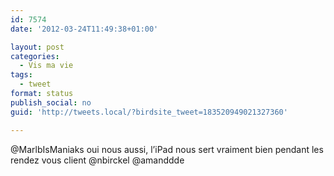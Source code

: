 ```yaml
---
id: 7574
date: '2012-03-24T11:49:38+01:00'

layout: post
categories:
  - Vis ma vie
tags:
  - tweet
format: status
publish_social: no
guid: 'http://tweets.local/?birdsite_tweet=183520949021327360'

---
```


@MarlbIsManiaks oui nous aussi, l’iPad nous sert vraiment bien pendant les rendez vous client @nbirckel @amanddde